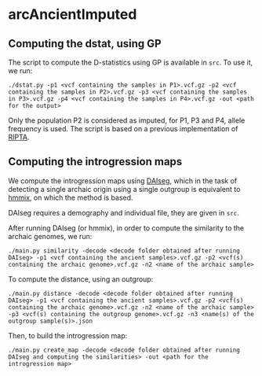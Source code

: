 # arcAncientImputed
## Computing the dstat, using GP

The script to compute the D-statistics using GP is available in `src`. To use it, we run:

```
./dstat.py -p1 <vcf containing the samples in P1>.vcf.gz -p2 <vcf containing the samples in P2>.vcf.gz -p3 <vcf containing the samples in P3>.vcf.gz -p4 <vcf containing the samples in P4>.vcf.gz -out <path for the output>
```

Only the population P2 is considered as imputed, for P1, P3 and P4, allele frequency is used. The script is based on a previous implementation of [RIPTA](https://github.com/David-Peede/RIPTA).

## Computing the introgression maps

We compute the introgression maps using [DAIseg](https://github.com/LeoPlanche/DAIseg), which in the task of detecting a single archaic origin using a single outgroup is equivalent to [hmmix](https://github.com/LauritsSkov/Introgression-detection), on which the method is based.

DAIseg requires a demography and individual file, they are given in `src`. 

After running DAIseg (or hmmix), in order to compute the similarity to the archaic genomes, we run:

```
./main.py similarity -decode <decode folder obtained after running DAIseg> -p1 <vcf containing the ancient samples>.vcf.gz -p2 <vcf(s) containing the archaic genome>.vcf.gz -n2 <name of the archaic sample>
```

To compute the distance, using an outgroup:

```
./main.py distance -decode <decode folder obtained after running DAIseg> -p1 <vcf containing the ancient samples>.vcf.gz -p2 <vcf(s) containing the archaic genome>.vcf.gz -n2 <name of the archaic sample> -p3 <vcf(s) containing the outgroup genome>.vcf.gz -n3 <name(s) of the outgroup sample(s)>.json
```

Then, to build the introgression map:

```
./main.py create_map -decode <decode folder obtained after running DAIseg and computing the similarities> -out <path for the introgression map>
```
